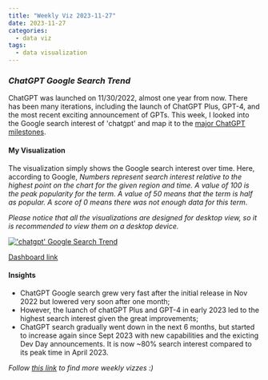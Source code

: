 ```yaml
---
title: "Weekly Viz 2023-11-27"
date: 2023-11-27
categories:
  - data viz
tags:
  - data visualization
---
```


### *ChatGPT Google Search Trend*

ChatGPT was launched on 11/30/2022, almost one year from now. There has been many iterations, including the launch of ChatGPT Plus, GPT-4, and the most recent exciting announcement of GPTs. This week, I looked into the Google search interest of 'chatgpt' and map it to the [major ChatGPT milestones](https://help.openai.com/en/articles/6825453-chatgpt-release-notes#h_026e1e86a4).  

#### My Visualization

The visualization simply shows the Google search interest over time. Here, according to Google, *Numbers represent search interest relative to the highest point on the chart for the given region and time. A value of 100 is the peak popularity for the term. A value of 50 means that the term is half as popular. A score of 0 means there was not enough data for this term*.  

*Please notice that all the visualizations are designed for desktop view, so it is recommended to view them on a desktop device.*  

<div class='tableauPlaceholder' id='viz1701057227955' style='position: relative'>
  <noscript><a href='#'>
    <img alt='&#39;chatgpt&#39; Google Search Trend ' src='https:&#47;&#47;public.tableau.com&#47;static&#47;images&#47;20&#47;20231127ChatGPTGoogleSearchTrend&#47;chatgptGoogleSearchTrend&#47;1_rss.png' style='border: none' />
  </a></noscript>
  <object class='tableauViz'  style='display:none;'>
    <param name='host_url' value='https%3A%2F%2Fpublic.tableau.com%2F' />
    <param name='embed_code_version' value='3' />
    <param name='site_root' value='' />
    <param name='name' value='20231127ChatGPTGoogleSearchTrend&#47;chatgptGoogleSearchTrend' />
    <param name='tabs' value='no' />
    <param name='toolbar' value='yes' />
    <param name='static_image' value='https:&#47;&#47;public.tableau.com&#47;static&#47;images&#47;20&#47;20231127ChatGPTGoogleSearchTrend&#47;chatgptGoogleSearchTrend&#47;1.png' />
    <param name='animate_transition' value='yes' />
    <param name='display_static_image' value='yes' />
    <param name='display_spinner' value='yes' />
    <param name='display_overlay' value='yes' />
    <param name='display_count' value='yes' />
    <param name='language' value='en-US' />
    <param name='filter' value='publish=yes' />
  </object></div>              
  <script type='text/javascript'>        
    var divElement = document.getElementById('viz1701057227955');           
    var vizElement = divElement.getElementsByTagName('object')[0];             
    if ( divElement.offsetWidth > 800 ) { vizElement.style.width='800px';vizElement.style.height='627px';} else if ( divElement.offsetWidth > 500 ) { vizElement.style.width='800px';vizElement.style.height='627px';} else { vizElement.style.width='100%';vizElement.style.height='727px';}    
    var scriptElement = document.createElement('script');       
    scriptElement.src = 'https://public.tableau.com/javascripts/api/viz_v1.js';   
    vizElement.parentNode.insertBefore(scriptElement, vizElement);          
  </script>  

[Dashboard link](https://public.tableau.com/views/20231127ChatGPTGoogleSearchTrend/chatgptGoogleSearchTrend?:language=en-US&publish=yes&:display_count=n&:origin=viz_share_link)
  
#### Insights
* ChatGPT Google search grew very fast after the initial release in Nov 2022 but lowered very soon after one month;  
* However, the luanch of chatGPT Plus and GPT-4 in early 2023 led to the highest search interest given the great improvements;
* ChatGPT search gradually went down in the next 6 months, but started to increase again since Sept 2023 with new capabilities and the exicting Dev Day announcements. It is now ~80% search interest compared to its peak time in April 2023.  
   
*Follow [this link](https://yudong-94.github.io/personal-website/project/WeeklyViz2023/) to find more weekly vizzes :)*

